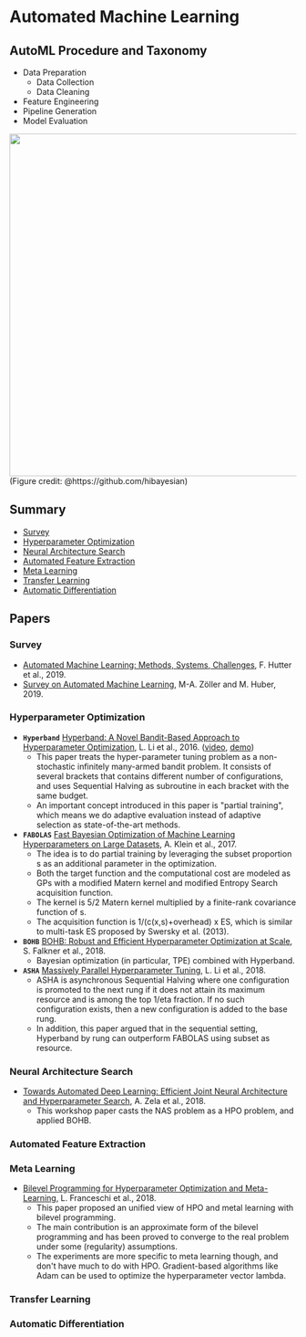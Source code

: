 # Automated Machine Learning

## AutoML Procedure and Taxonomy

- Data Preparation
	- Data Collection
	- Data Cleaning
- Feature Engineering
- Pipeline Generation
- Model Evaluation
	
<div style="text-align: center">
<img src="figures/procedure.jpg" width="600px" atl="procedure"/>
</div>
(Figure credit: @https://github.com/hibayesian)

## Summary

* [Survey](#survey)
* [Hyperparameter Optimization](#hyperparameter-optimization)
* [Neural Architecture Search](#neural-architecture-search)
* [Automated Feature Extraction](#automated-feature-extraction)
* [Meta Learning](#meta-learning)
* [Transfer Learning](#transfer-learning)
* [Automatic Differentiation](#automatic-differentiation)

## Papers

### Survey

* [Automated Machine Learning: Methods, Systems, Challenges](https://www.automl.org/book/), F. Hutter et al., 2019.
* [Survey on Automated Machine Learning](https://arxiv.org/abs/1904.12054), M-A. Zöller and M. Huber, 2019.

### Hyperparameter Optimization

* **`Hyperband`** [Hyperband: A Novel Bandit-Based Approach to Hyperparameter Optimization](https://arxiv.org/abs/1603.06560), L. Li et al., 2016. ([video](https://www.youtube.com/watch?v=5Mb_IguFDmQ), [demo](https://people.eecs.berkeley.edu/~kjamieson/hyperband.html))
	- This paper treats the hyper-parameter tuning problem as a non-stochastic infinitely many-armed bandit problem. It consists of several brackets that contains different number of configurations, and uses Sequential Halving as subroutine in each bracket with the same budget.
	- An important concept introduced in this paper is "partial training", which means we do adaptive evaluation instead of adaptive selection as state-of-the-art methods.
* **`FABOLAS`** [Fast Bayesian Optimization of Machine Learning Hyperparameters on Large Datasets](https://arxiv.org/abs/1605.07079), A. Klein et al., 2017.
	- The idea is to do partial training by leveraging the subset proportion s as an additional parameter in the optimization.
	- Both the target function and the computational cost are modeled as GPs with a modified Matern kernel and modified Entropy Search acquisition function.
	- The kernel is 5/2 Matern kernel multiplied by a finite-rank covariance function of s.
	- The acquisition function is 1/(c(x,s)+overhead) x ES, which is similar to multi-task ES proposed by Swersky et al. (2013).
* **`BOHB`** [BOHB: Robust and Efficient Hyperparameter Optimization at Scale](https://arxiv.org/abs/1807.01774), S. Falkner et al., 2018.
	- Bayesian optimization (in particular, TPE) combined with Hyperband.
* **`ASHA`** [Massively Parallel Hyperparameter Tuning](https://arxiv.org/abs/1810.05934), L. Li et al., 2018.
	- ASHA is asynchronous Sequential Halving where one configuration is promoted to the next rung if it does not attain its maximum resource and is among the top 1/eta fraction. If no such configuration exists, then a new configuration is added to the base rung.
	- In addition, this paper argued that in the sequential setting, Hyperband by rung can outperform FABOLAS using subset as resource.

### Neural Architecture Search

* [Towards Automated Deep Learning: Efficient Joint Neural Architecture and Hyperparameter Search](https://arxiv.org/abs/1807.06906), A. Zela et al., 2018.
	- This workshop paper casts the NAS problem as a HPO problem, and applied BOHB.

### Automated Feature Extraction

### Meta Learning

* [Bilevel Programming for Hyperparameter Optimization and Meta-Learning](https://arxiv.org/abs/1806.04910), L. Franceschi et al., 2018.
	- This paper proposed an unified view of HPO and metal learning with bilevel programming.
	- The main contribution is an approximate form of the bilevel programming and has been proved to converge to the real problem under some (regularity) assumptions.
	- The experiments are more specific to meta learning though, and don't have much to do with HPO. Gradient-based algorithms like Adam can be used to optimize the hyperparameter vector lambda.

### Transfer Learning

### Automatic Differentiation

